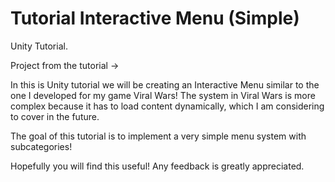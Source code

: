 # Tutorial Interactive Menu (Simple)
Unity Tutorial. 

Project from the tutorial ->

In this is Unity tutorial we will be creating an Interactive Menu similar to the one I developed for my game Viral Wars!
The system in Viral Wars is more complex because it has to load content dynamically, which I am considering to cover in the future.

The goal of this tutorial is to implement a very simple menu system with subcategories!

Hopefully you will find this useful!
Any feedback is greatly appreciated.
